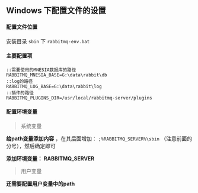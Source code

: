 ##  Windows 下配置文件的设置

#### 配置文件位置

安装目录 `sbin` 下 `rabbitmq-env.bat` 


#### 主要配置项

    ::需要使用的MNESIA数据库的路径
    RABBITMQ_MNESIA_BASE=G:\data\rabbit\db
    ::log的路径
    RABBITMQ_LOG_BASE=G:\data\rabbit\log       
    ::插件的路径
    RABBITMQ_PLUGINS_DIR=/usr/local/rabbitmq-server/plugins   


#### 配置环境变量 

> 系统变量

**给path变量添加内容** ，在其后面增加： `;%RABBITMQ_SERVER%\sbin` （注意前面的分号），然后确定即可  

**添加环境变量： RABBITMQ_SERVER**

> 用户变量

**还需要配置用户变量中的path**